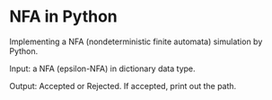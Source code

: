 # NFA in Python

Implementing a NFA (nondeterministic finite automata) simulation by Python.

Input: a NFA (epsilon-NFA) in dictionary data type.

Output: Accepted or Rejected. If accepted, print out the path.
